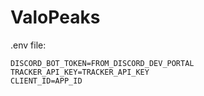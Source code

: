 # ValoPeaks

.env file:

```
DISCORD_BOT_TOKEN=FROM_DISCORD_DEV_PORTAL
TRACKER_API_KEY=TRACKER_API_KEY
CLIENT_ID=APP_ID
```